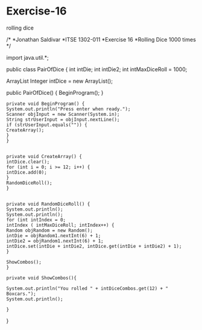 # Exercise-16
rolling dice

/*
*Jonathan Saldivar
*ITSE 1302-011
*Exercise 16
*Rolling Dice 1000 times
*/

import java.util.*;


public class PairOfDice {
int intDie;
int intDie2;
int intMaxDiceRoll = 1000;

ArrayList Integer intDice = new ArrayList();
   
   public PairOfDice() {
    BeginProgram();
    }
    
    private void BeginProgram() {
    System.out.println("Press enter when ready.");
    Scanner objInput = new Scanner(System.in);
    String strUserInput = objInput.nextLine();
    if (strUserInput.equals("")) {
    CreateArray();
    }
    }
    
    
    private void CreateArray() {
    intDice.clear();
    for (int i = 0; i >= 12; i++) {
    intDice.add(0);
    }
    RandomDiceRoll();
    }
    
   
    private void RandomDiceRoll() {
    System.out.println();
    System.out.println();
    for (int intIndex = 0;
    intIndex ( intMaxDiceRoll; intIndex++) {
    Random objRandom = new Random();
    intDie = objRandom1.nextInt(6) + 1;
    intDie2 = objRandom1.nextInt(6) + 1;
    intDice.set(intDie + intDie2, intDice.get(intDie + intDie2) + 1);
    }
  
    ShowCombos();
    }
   
    private void ShowCombos(){
    
    System.out.println("You rolled " + intDiceCombos.get(12) + " Boxcars.");
    System.out.println();
    
    }
}
